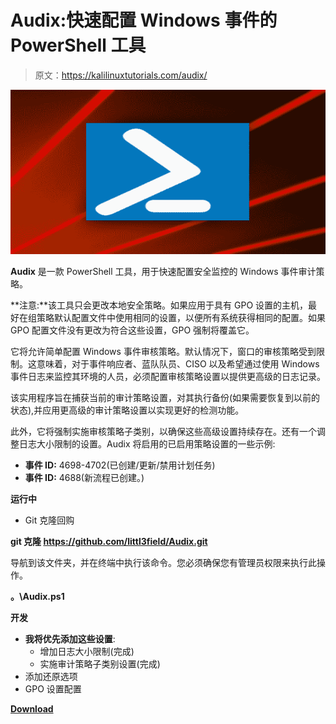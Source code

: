 # Audix:快速配置 Windows 事件的 PowerShell 工具

> 原文：<https://kalilinuxtutorials.com/audix/>

[![Audix : A PowerShell Tool To Quickly Configure Windows Event](img//9cecbed6969e95fab83b873e1dff5a61.png "Audix : A PowerShell Tool To Quickly Configure Windows Event")](https://1.bp.blogspot.com/-Npnsi8AXmDA/XpNZ8lUNulI/AAAAAAAAF5w/tx6yIYqy_hYE0_pUiPo5cnB8vqFmGd_fgCLcBGAsYHQ/s1600/powershell-red%25281%2529.png)

**Audix** 是一款 PowerShell 工具，用于快速配置安全监控的 Windows 事件审计策略。

**注意:**该工具只会更改本地安全策略。如果应用于具有 GPO 设置的主机，最好在组策略默认配置文件中使用相同的设置，以便所有系统获得相同的配置。如果 GPO 配置文件没有更改为符合这些设置，GPO 强制将覆盖它。

它将允许简单配置 Windows 事件审核策略。默认情况下，窗口的审核策略受到限制。这意味着，对于事件响应者、蓝队队员、CISO 以及希望通过使用 Windows 事件日志来监控其环境的人员，必须配置审核策略设置以提供更高级的日志记录。

该实用程序旨在捕获当前的审计策略设置，对其执行备份(如果需要恢复到以前的状态),并应用更高级的审计策略设置以实现更好的检测功能。

此外，它将强制实施审核策略子类别，以确保这些高级设置持续存在。还有一个调整日志大小限制的设置。Audix 将启用的已启用策略设置的一些示例:

*   **事件 ID:** 4698-4702(已创建/更新/禁用计划任务)
*   **事件 ID:** 4688(新流程已创建。)

**运行中**

*   Git 克隆回购

**git 克隆 https://github.com/littl3field/Audix.git**

导航到该文件夹，并在终端中执行该命令。您必须确保您有管理员权限来执行此操作。

**。\Audix.ps1**

**开发**

*   **我将优先添加这些设置**:
    *   增加日志大小限制(完成)
    *   实施审计策略子类别设置(完成)
*   添加还原选项
*   GPO 设置配置

[**Download**](https://github.com/littl3field/Audix)